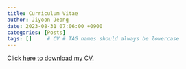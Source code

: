```yaml
---
title: Curriculum Vitae
author: Jiyoon Jeong
date: 2023-08-31 07:06:00 +0900
categories: [Posts]
tags: []     # CV # TAG names should always be lowercase
---
```


[Click here to download my CV.](https://drive.google.com/file/d/1pZZcM_JEg1cMIdNGnm5-Nn5tRTL6J_9k/view?usp=sharing)